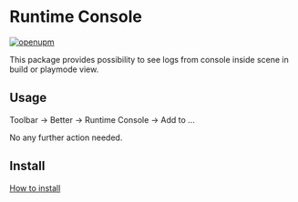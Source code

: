 # Runtime Console

[![openupm](https://img.shields.io/npm/v/com.uurha.betterruntimeconsole?label=openupm&registry_uri=https://package.openupm.com)](https://openupm.com/packages/com.uurha.betterruntimeconsole/)

This package provides possibility to see logs from console inside scene in build or playmode view.

## Usage
Toolbar -> Better -> Runtime Console -> Add to ...

No any further action needed.

## Install
[How to install](https://github.com/uurha/BetterPluginCollection/wiki/How-to-install)
